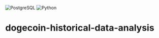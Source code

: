![PostgreSQL](https://img.shields.io/badge/PostgreSQL-336791?logo=postgresql&logoColor=white)
![Python](https://img.shields.io/badge/Python-blue?logo=python)

# dogecoin-historical-data-analysis

